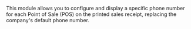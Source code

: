 This module allows you to configure and display a specific phone number for each Point of Sale (POS) on the printed sales receipt, replacing the company's default phone number.